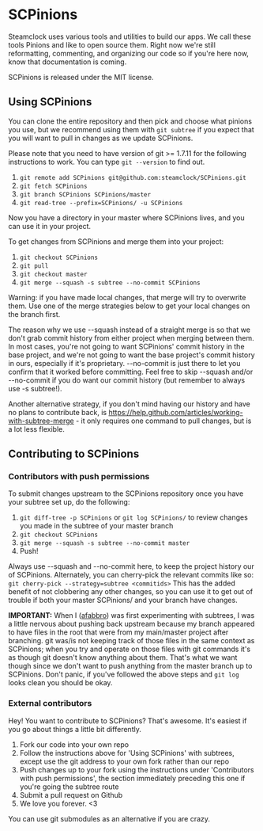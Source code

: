 SCPinions
=========

Steamclock uses various tools and utilities to build our apps. We call these tools Pinions and like to open source them. Right now we're still reformatting, commenting, and organizing our code so if you're here now, know that documentation is coming.

SCPinions is released under the MIT license.

Using SCPinions
---------------

You can clone the entire repository and then pick and choose what pinions you use, but we recommend using them with ```git subtree``` if you expect that you will want to pull in changes as we update SCPinions. 

Please note that you need to have version of git >= 1.7.11 for the following instructions to work. You can type ```git --version``` to find out.

1. ```git remote add SCPinions git@github.com:steamclock/SCPinions.git```
2. ```git fetch SCPinions```
3. ```git branch SCPinions SCPinions/master```
4. ```git read-tree --prefix=SCPinions/ -u SCPinions```

Now you have a directory in your master where SCPinions lives, and you can use it in your project.

To get changes from SCPinions and merge them into your project:

1. ```git checkout SCPinions```
2. ```git pull```
3. ```git checkout master```
4. ```git merge --squash -s subtree --no-commit SCPinions```

Warning: if you have made local changes, that merge will try to overwrite them. Use one of the merge strategies below to get your local changes on the branch first.

The reason why we use --squash instead of a straight merge is so that we don't grab commit history from either project when merging between them. In most cases, you're not going to want SCPinions' commit history in the base project, and we're not going to want the base project's commit history in ours, especially if it's proprietary. --no-commit is just there to let you confirm that it worked before committing. Feel free to skip --squash and/or --no-commit if you do want our commit history (but remember to always use -s subtree!).

Another alternative strategy, if you don't mind having our history and have no plans to contribute back, is https://help.github.com/articles/working-with-subtree-merge - it only requires one command to pull changes, but is a lot less flexible.

Contributing to SCPinions
-------------------------

### Contributors with push permissions

To submit changes upstream to the SCPinions repository once you have your subtree set up, do the following:

1. `git diff-tree -p SCPinions` or `git log SCPinions/` to review changes you made in the subtree of your master branch
2. ```git checkout SCPinions```
2. ```git merge --squash -s subtree --no-commit master```
3. Push!

Always use --squash and --no-commit here, to keep the project history our of SCPinions. Alternately, you can cherry-pick the relevant commits like so:
`git cherry-pick --strategy=subtree <commitids>`
This has the added benefit of not clobbering any other changes, so you can use it to get out of trouble if both your master SCPinions/ and your branch have changes.

**IMPORTANT:** When I ([afabbro](http://github.com/afabbro)) was first experimenting with subtrees, I was a little nervous about pushing back upstream because my branch appeared to have files in the root that were from my main/master project after branching. git was/is not keeping track of those files in the same context as SCPinions; when you try and operate on those files with git commands it's as though git doesn't know anything about them. That's what we want though since we don't want to push anything from the master branch up to SCPinions. Don't panic, if you've followed the above steps and `git log` looks clean you should be okay.

### External contributors

Hey! You want to contribute to SCPinions? That's awesome. It's easiest if you go about things a little bit differently. 

1. Fork our code into your own repo
2. Follow the instructions above for 'Using SCPinions' with subtrees, except use the git address to your own fork rather than our repo
3. Push changes up to your fork using the instructions under 'Contributors with push permissions', the section immediately preceding this one if you're going the subtree route
4. Submit a pull request on Github
5. We love you forever. <3

You can use git submodules as an alternative if you are crazy.
